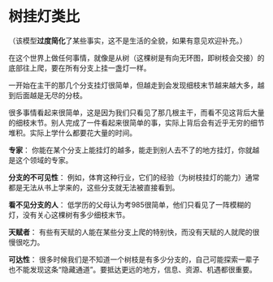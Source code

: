 # 树挂灯类比
（该模型**过度简化**了某些事实，这不是生活的全貌，如果有意见欢迎补充。）

在这个世界上做任何事情，就像是从树（这棵树是有向无环图，即树枝会交接）的底部往上爬，要在所有分支上挂一盏灯一样。

一开始在主干的那几个分支挂灯很简单，但越走到会发现细枝末节越来越大多，越到后面越是无尽的分枝。

很多事情看起来很简单，这是因为我们只看见了那几根主干，而看不见这背后大量的细枝末节。别人完成了一件看起来很简单的事，实际上背后会有近乎无穷的细节堆积。实际上学什么都要花大量的时间。

**专家**：
你能在某个分支上能挂灯的越多，能走到别人去不了的地方挂灯，你就越是这个领域的专家。

**分支的不可见性**：
例如，体育这种行业，它们的经验（为树枝挂灯的能力）通常都是无法从书上学来的，这些分支就无法被直接看到。

**看不见分支的人**：
低学历的父母认为考985很简单，他们只看见了一阵模糊的灯，没有关心这棵树有多少细枝末节。

**天赋者**：
有些有天赋的人能在某些分支上爬的特别快，而没有天赋的人就爬的很慢很吃力。

**可达性**：
很多时候我们是不知道一个树枝是有多少分支的，自己可能探索一辈子也不能发现这条“隐藏通道”。要抵达更远的地方，信息、资源、机遇都很重要。